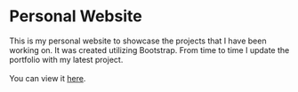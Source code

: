 # Personal Website

This is my personal website to showcase the projects that I have been working on. It was created utilizing Bootstrap. From time to time I update the portfolio with my latest project. <br><br>
You can view it <a href='https://ricardothedev.me/index.html'>here</a>.
